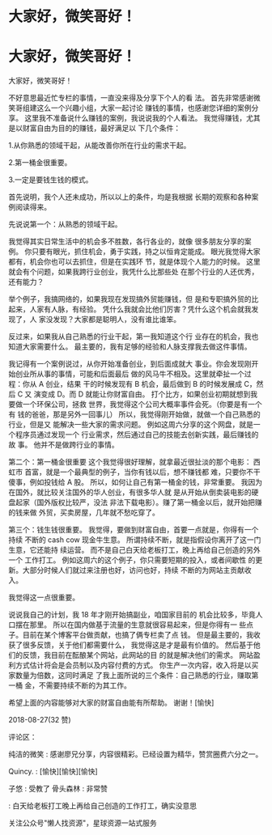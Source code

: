 # 大家好，微笑哥好！

# 大家好，微笑哥好！

大家好，微笑哥好！

不好意思最近忙专栏的事情，一直没来得及分享下个人的看 法。 首先非常感谢微笑哥组建这么一个兴趣小组，大家一起讨论 赚钱的事情，也感谢您详细的案例分享。 这里我不准备说什么赚钱的案例，我说说我的个人看法。 我觉得赚钱，尤其是以财富自由为目的的赚钱，最好满足以 下几个条件：

1.从你熟悉的领域干起，从能改善你所在行业的需求干起。

2.第一桶金很重要。

3.一定是要钱生钱的模式。

首先说明，我个人还未成功，所以以上的条件，均是我根据 长期的观察和各种案例阅读得来。

先说说第一个：从熟悉的领域干起。

我觉得其实日常生活中的机会多不胜数，各行各业的，就像 很多朋友分享的案例。 你只要有眼光，抓住机会，勇于实践，持之以恒肯定能成。 眼光我觉得大家都有，机会你也可以去抓住，但是在实践环 节，就是体现个人能力的时候。 这里就会有个问题，如果我跨行业创业，我凭什么比那些处 在那个行业的人还优秀，还有能力？

举个例子，我搞网络的，如果我现在发现搞外贸能赚钱，但 是和专职搞外贸的比起来，人家有人脉，有经验。 凭什么我就会比他们厉害？凭什么这个机会就我发现了，人 家没发现？大家都是聪明人，没有谁比谁笨。

反过来，如果我从自己熟悉的行业干起，第一我知道这个行 业存在的机会，我也知道大家需要什么。 最主要的，我有足够的经验和人脉支撑我去做这件事情。

我记得有一个案例说过，从你开始准备创业，到后面成就大 事业。你会发现刚开始创业所从事的事情，可能和后面最后 做的风马牛不相及。这里就牵扯一个过程：你从 A 创业，结果 干的时候发现有 B 机会，最后做到 B 的时候发展成 C，然后 C 又 演变成 D。而 D 就能让你财富自由。 打个比方，如果创业初期就想到我要做一个环保公司，拯救 世界，我觉得这个公司大概率事件会死。（你要是有一个有 钱的爸爸，那是另外一回事儿） 所以，我觉得刚开始做，就做一个自己熟悉的行业，但是又 能解决一些大家的需求问题。 例如这周六分享的这个网盘，就是一个程序员通过发现一个 行业需求，然后通过自己的技能去创新实践，最后赚钱的故 事。 他并不是做跨行业的事情。

第二个：第一桶金很重要 这个我觉得很好理解，就拿最近很扯淡的那个电影： 西虹市 首富，就是一个最典型的例子，当你有钱以后，想不赚钱都 难，只要你不干傻事，例如投钱给 A 股。 所以，如何让自己有第一桶金的钱，非常重要。 我因为在国外，就比较关注国外的华人创业，有很多华人就 是从开始从倒卖装电影的硬盘起家（国外版权比较严，没法 非法下载电影）。赚了第一桶金以后，就开始把赚的钱来做 外贸，买卖房屋，几年就不愁吃穿了。

第三个：钱生钱很重要。 我觉得，要做到财富自由，首要一点就是，你得有一个持续 不断的 cash cow 现金牛生意。 所谓持续不断，就是指假设你离开了这一门生意，它还能持 续运营。 而不是自己白天给老板打工，晚上再给自己创造的另外一个 工作打工。 例如这周六的这个例子，你只需要短期的投入，或者间歇性 的更新。大部分时候人们就过来注册也好，访问也好，持续 不断的为网站主贡献收入。

我觉得这一点很重要。

说说我自己的计划，我 18 年才刚开始搞副业，咱国家目前的 机会比较多，毕竟人口摆在那里。 所以在国内做基于流量的生意就很容易起来，但是你得有一 些点子。目前在某个博客平台做贡献，也搞了俩专栏卖了点 钱。 但是最主要的，我收获了很多反馈，关于他们都需要什么， 我觉得这是才是最有价值的。 然后基于他们的反馈，我目前在酝酿某个网站，此网站的目 的就是解决他们的需求。 网站盈利方式估计将会是会员制以及内容付费的方式。 你生产一次内容，收入将是以买家数量为倍数，这同时满足 了我上面所说的三个条件：自己熟悉的行业，赚取第一桶 金，不需要持续不断的为其工作。

希望上面的内容能够对大家的财富自由能有所帮助。 谢谢！[愉快]

2018-08-27(32 赞)

评论区：

纯洁的微笑 : 感谢廖兄分享，内容很精彩。已经设置为精华，赞赏圈费六分之一。

Quincy. : [愉快][愉快][愉快]

子悠 : 受教了 骨头森林 : 非常赞

: 白天给老板打工晚上再给自己创造的工作打工，确实没意思

关注公众号"懒人找资源"，星球资源一站式服务